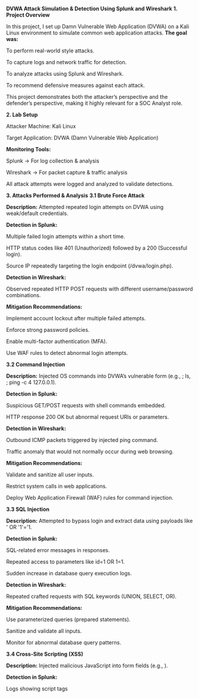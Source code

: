 **DVWA Attack Simulation & Detection Using Splunk and Wireshark**
**1. Project Overview**

In this project, I set up Damn Vulnerable Web Application (DVWA) on a Kali Linux environment to simulate common web application attacks.
**The goal was:**

To perform real-world style attacks.

To capture logs and network traffic for detection.

To analyze attacks using Splunk and Wireshark.

To recommend defensive measures against each attack.

This project demonstrates both the attacker’s perspective and the defender’s perspective, making it highly relevant for a SOC Analyst role.

**2. Lab Setup**

Attacker Machine: Kali Linux

Target Application: DVWA (Damn Vulnerable Web Application)

**Monitoring Tools:**

Splunk → For log collection & analysis

Wireshark → For packet capture & traffic analysis

All attack attempts were logged and analyzed to validate detections.

**3. Attacks Performed & Analysis**
**3.1 Brute Force Attack**

**Description:**
Attempted repeated login attempts on DVWA using weak/default credentials.

**Detection in Splunk:**

Multiple failed login attempts within a short time.

HTTP status codes like 401 (Unauthorized) followed by a 200 (Successful login).

Source IP repeatedly targeting the login endpoint (/dvwa/login.php).

**Detection in Wireshark:**

Observed repeated HTTP POST requests with different username/password combinations.

**Mitigation Recommendations:**

Implement account lockout after multiple failed attempts.

Enforce strong password policies.

Enable multi-factor authentication (MFA).

Use WAF rules to detect abnormal login attempts.

**3.2 Command Injection**

**Description:**
Injected OS commands into DVWA’s vulnerable form (e.g., ; ls, ; ping -c 4 127.0.0.1).

**Detection in Splunk:**

Suspicious GET/POST requests with shell commands embedded.

HTTP response 200 OK but abnormal request URIs or parameters.

**Detection in Wireshark:**

Outbound ICMP packets triggered by injected ping command.

Traffic anomaly that would not normally occur during web browsing.

**Mitigation Recommendations:**

Validate and sanitize all user inputs.

Restrict system calls in web applications.

Deploy Web Application Firewall (WAF) rules for command injection.

**3.3 SQL Injection**

**Description:**
Attempted to bypass login and extract data using payloads like ' OR '1'='1.

**Detection in Splunk:**

SQL-related error messages in responses.

Repeated access to parameters like id=1 OR 1=1.

Sudden increase in database query execution logs.

**Detection in Wireshark:**

Repeated crafted requests with SQL keywords (UNION, SELECT, OR).

**Mitigation Recommendations:**

Use parameterized queries (prepared statements).

Sanitize and validate all inputs.

Monitor for abnormal database query patterns.

**3.4 Cross-Site Scripting (XSS)**

**Description:**
Injected malicious JavaScript into form fields (e.g., <script>alert("XSS")</script>).

**Detection in Splunk:**

Logs showing script tags <script> in request parameters.

Unusual encoding/decoding patterns.

**Detection in Wireshark:**

HTTP responses containing injected JavaScript payloads.

**Mitigation Recommendations:**

Apply input sanitization and output encoding.

Implement Content Security Policy (CSP).

Use frameworks with built-in XSS protection.

**4. Defender’s Perspective**

After analyzing all attacks, I documented the attack patterns, detection methods, and defensive recommendations.
This provides a roadmap for improving the organization’s web application security posture.

**5. Key Outcomes**

Successfully simulated Brute Force, Command Injection, SQL Injection, and XSS attacks.

Validated attack evidence using Splunk & Wireshark.

Recommended actionable defense strategies for each attack.


